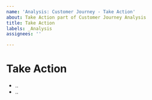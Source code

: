 ```yaml
---
name: 'Analysis: Customer Journey - Take Action'
about: Take Action part of Customer Journey Analysis
title: Take Action
labels: _Analysis
assignees: ''

---
```


# Take Action

- ..
- ..
